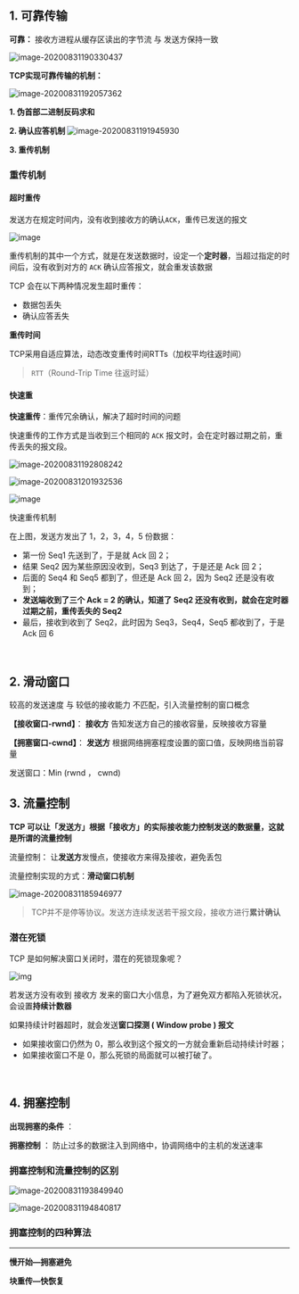 ## 1. 可靠传输

**可靠：** 接收方进程从缓存区读出的字节流 与 发送方保持一致

![image-20200831190330437](7-2-2.TCP可靠传输.assets/image-20200831190330437.png)

 **TCP实现可靠传输的机制：**

![image-20200831192057362](7-2-2.TCP可靠传输.assets/image-20200831192057362.png)

**1. 伪首部二进制反码求和**

**2. 确认应答机制**
![image-20200831191945930](7-2-2.TCP可靠传输.assets/image-20200831191945930.png)

**3. 重传机制**

### 重传机制

#### 超时重传

 发送方在规定时间内，没有收到接收方的确认`ACK`，重传已发送的报文

![image](7-2-2.TCP可靠传输.assets/1595817984080-bde9e885-5d59-4f7b-845d-04953661c9ee.webp)

重传机制的其中一个方式，就是在发送数据时，设定一个**定时器**，当超过指定的时间后，没有收到对方的 `ACK` 确认应答报文，就会重发该数据

TCP 会在以下两种情况发生超时重传：

- 数据包丢失
- 确认应答丢失

**重传时间**

 TCP采用自适应算法，动态改变重传时间RTTs（加权平均往返时间）

> `RTT`（Round-Trip Time 往返时延）

#### 快速重

**快速重传**：重传冗余确认，解决了超时时间的问题

快速重传的工作方式是当收到三个相同的 `ACK` 报文时，会在定时器过期之前，重传丢失的报文段。

![image-20200831192808242](7-2-2.TCP可靠传输.assets/image-20200831192808242.png)

![image-20200831201932536](7-2-2.TCP可靠传输.assets/image-20200831201932536.png)

![image](7-2-2.TCP可靠传输.assets/1595817984014-4236c067-8083-439f-b3bf-967f9ca0b3e7.png)

快速重传机制

在上图，发送方发出了 1，2，3，4，5 份数据：

- 第一份 Seq1 先送到了，于是就 Ack 回 2；
- 结果 Seq2 因为某些原因没收到，Seq3 到达了，于是还是 Ack 回 2；
- 后面的 Seq4 和 Seq5 都到了，但还是 Ack 回 2，因为 Seq2 还是没有收到；
- **发送端收到了三个 Ack = 2 的确认，知道了 Seq2 还没有收到，就会在定时器过期之前，重传丢失的 Seq2**
- 最后，接收到收到了 Seq2，此时因为 Seq3，Seq4，Seq5 都收到了，于是 Ack 回 6 



<br>

## 2. 滑动窗口

较高的发送速度  与  较低的接收能力 不匹配，引入流量控制的窗口概念

**【接收窗口-rwnd】**： **接收方** 告知发送方自己的接收容量，反映接收方容量

**【拥塞窗口-cwnd】**： **发送方** 根据网络拥塞程度设置的窗口值，反映网络当前容量

发送窗口：Min (rwnd ， cwnd)











## 3. 流量控制

**TCP 可以让「发送方」根据「接收方」的实际接收能力控制发送的数据量，这就是所谓的流量控制**

流量控制： 让**发送方**发慢点，使接收方来得及接收，避免丢包

流量控制实现的方式：**滑动窗口机制**

![image-20200831185946977](7-2-2.TCP可靠传输.assets/image-20200831185946977.png)

> TCP并不是停等协议。发送方连续发送若干报文段，接收方进行**累计确认**

### 潜在死锁

TCP 是如何解决窗口关闭时，潜在的死锁现象呢？

![img](7-2-2.TCP可靠传输.assets/640)

若发送方没有收到  接收方  发来的窗口大小信息，为了避免双方都陷入死锁状况，会设置**持续计数器**

如果持续计时器超时，就会发送**窗口探测 ( Window probe ) 报文**

- 如果接收窗口仍然为 0，那么收到这个报文的一方就会重新启动持续计时器；
- 如果接收窗口不是 0，那么死锁的局面就可以被打破了。





<br>

## 4. 拥塞控制

**出现拥塞的条件** ：

**拥塞控制** ： 防止过多的数据注入到网络中，协调网络中的主机的发送速率

### 拥塞控制和流量控制的区别

![image-20200831193849940](7-2-2.TCP可靠传输.assets/image-20200831193849940.png)

![image-20200831194840817](7-2-2.TCP可靠传输.assets/image-20200831194840817.png)

### 拥塞控制的四种算法

****

**慢开始—拥塞避免**







**块重传—快恢复**